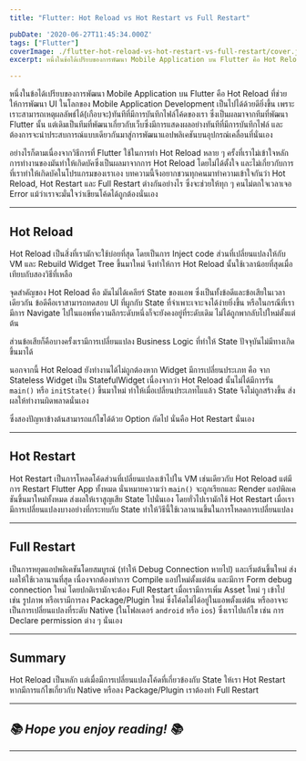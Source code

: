 ```yaml
---
title: "Flutter: Hot Reload vs Hot Restart vs Full Restart"

pubDate: '2020-06-27T11:45:34.000Z'
tags: ["Flutter"]
coverImage: ./flutter-hot-reload-vs-hot-restart-vs-full-restart/cover.jpeg
excerpt: หนึ่งในข้อได้เปรียบของการพัฒนา Mobile Application บน Flutter คือ Hot Reload ที่ช่วยให้การพัฒนา UI ในโลกของ Mobile Application Development เป็นไปได้ด้วยดียิ่งขึ้น เพราะเราะสามารถเหตุผลลัพธ์ได้(เกือบจะ)ทันทีที่มีการบันทึกไฟล์โค้ดของเรา ซึ่งเป็นผลมาจากทีมที่พัฒนา Flutter นั้น แต่เดิมเป็นทีมที่พัฒนาเกี่ยวกับเว็บซึ่งมีการแสดงผลอย่างทันทีที่มีการบันทึกไฟล์ และต้องการจะนำประสบการณ์แบบเดียวกันมาสู่การพัฒนาแอปพลิเคชันบนอุปกรณ์เคลื่อนที่นั่นเอง

---
```


หนึ่งในข้อได้เปรียบของการพัฒนา Mobile Application บน Flutter คือ Hot Reload ที่ช่วยให้การพัฒนา UI ในโลกของ Mobile Application Development เป็นไปได้ด้วยดียิ่งขึ้น เพราะเราะสามารถเหตุผลลัพธ์ได้(เกือบจะ)ทันทีที่มีการบันทึกไฟล์โค้ดของเรา ซึ่งเป็นผลมาจากทีมที่พัฒนา Flutter นั้น แต่เดิมเป็นทีมที่พัฒนาเกี่ยวกับเว็บซึ่งมีการแสดงผลอย่างทันทีที่มีการบันทึกไฟล์ และต้องการจะนำประสบการณ์แบบเดียวกันมาสู่การพัฒนาแอปพลิเคชันบนอุปกรณ์เคลื่อนที่นั่นเอง

อย่างไรก็ตามเนื่องจากวิธีการที่ Flutter ใช้ในการทำ Hot Reload หลาย ๆ ครั้งที่เราไม่เข้าใจหลักการทำงานของมันทำให้เกิดบัคซึ่งเป็นผลมาจากการ Hot Reload โดยไม่ได้ตั้งใจ และไม่เกี่ยวกับการที่เราทำให้เกิดบัคในโปรแกรมของเราเอง บทความนี้จึงอยากชวนทุกคนมาทำความเข้าใจกันว่า Hot Reload, Hot Restart และ Full Restart ต่างกันอย่างไร ซึ่งจะช่วยให้ทุก ๆ คนไม่ตกใจเวลาเจอ Error แม้ว่าเราจะมั่นใจว่าเขียนโค้ดได้ถูกต้องนั่นเอง

---

## Hot Reload

Hot Reload เป็นสิ่งที่เรามักจะใช้บ่อยที่สุด โดยเป็นการ Inject code ส่วนที่เปลี่ยนแปลงให้กับ VM และ Rebuild Widget Tree ขึ้นมาใหม่ จึงทำให้การ Hot Reload นั้นใช้เวลาน้อยที่สุดเมื่อเทียบกับสองวิธีที่เหลือ

จุดสำคัญของ Hot Reload คือ มันไม่ได้เคลียร์ State ของแอพ ซึ่งเป็นทั้งข้อดีและข้อเสียในเวลาเดียวกัน ข้อดีคือเราสามารถทดสอบ UI ที่ผูกกับ State ที่จำเพาะเจาะจงได้ง่ายยิ่งขึ้น หรือในกรณีที่เรามีการ Navigate ไปในแอพที่ความลึกระดับหนึ่งก็จะยังคงอยู่ที่ระดับเดิม ไม่ได้ถูกพากลับไปใหม่ตั้งแต่ต้น

ส่วนข้อเสียก็คือบางครั้งเรามีการเปลี่ยนแปลง Business Logic ที่ทำให้ State ปัจจุบันไม่มีทางเกิดขึ้นมาได้

นอกจากนี้ Hot Reload ยังทำงานได้ไม่ถูกต้องหาก Widget มีการเปลี่ยนประเภท คือ จาก Stateless Widget เป็น StatefulWidget เนื่องจากว่า Hot Reload นั้นไม่ได้มีการรัน `main()` หรือ `initState()` ขึ้นมาใหม่ ทำให้เมื่อเปลี่ยนประเภทไแแล้ว State จึงไม่ถูกสร้างขึ้น ส่งผลให้ทำงานผิดพลาดนั่นเอง

ซึ่งสองปัญหาข้างต้นสามารถแก้ไขได้ด้วย Option ถัดไป นั่นคือ Hot Restart นั่นเอง

---

## Hot Restart

Hot Restart เป็นการโหลดโค้ดส่วนที่เปลี่ยนแปลงเข้าไปใน VM เช่นเดียวกับ Hot Reload แต่มีการ Restart Flutter App ทั้งหมด นั่นหมายความว่า `main()` จะถูกเรียกและ Render แอปพิลเคชันขึ้นมาใหม่ทั้งหมด ส่งผลให้เราสูญเสีย State ไปนั่นเอง โดยทั่วไปเรามักใช้ Hot Restart เมื่อเรามีการเปลี่ยนแปลงบางอย่างที่กระทบกับ State ทำให้วิธีนี้ใช้เวลานานขึ้นในการโหลดการเปลี่ยนแปลง

---

## Full Restart

เป็นการหยุดแอปพลิเคชันโดยสมบูรณ์ (ทำให้ Debug Connection หายไป) และเริ่มต้นขึ้นใหม่ ส่งผลให้ใช้เวลานานที่สุด เนื่องจากต้องทำการ Compile แอปใหม่ตั้งแต่ต้น และมีการ Form debug connection ใหม่ โดยปกติเรามักจะต้อง Full Restart เมื่อเรามีการเพิ่ม Asset ใหม่ ๆ เข้าไป เช่น รูปภาพ หรือเรามีการลง Package/Plugin ใหม่ ซึ่งโค้ดไม่ได้อยู่ในแอพตั้งแต่ต้น หรืออาจจะเป็นการเปลี่ยนแปลงที่ระดับ Native (ในโฟลเดอร์ `android` หรือ `ios`) ซึ่งเราไปแก้ไข เช่น การ Declare permission ต่าง ๆ นั่นเอง

---

## Summary

Hot Reload เป็นหลัก แต่เมื่อมีการเปลี่ยนแปลงโค้ดที่เกี่ยวข้องกับ State ให้เรา Hot Restart หากมีการแก้ไขเกี่ยวกับ Native หรือลง Package/Plugin เราต้องทำ Full Restart

---

## *📚 Hope you enjoy reading! 📚*

---
